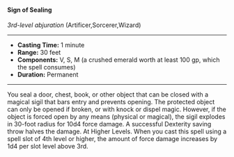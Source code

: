 #### Sign of Sealing
*3rd-level abjuration* (Artificer,Sorcerer,Wizard)
___
- **Casting Time:** 1 minute
- **Range:** 30 feet
- **Components:** V, S, M (a crushed emerald worth at least 100 gp, which the spell consumes)
- **Duration:** Permanent
---
You seal a door, chest, book, or other object that
can be closed with a magical sigil that bars entry
and prevents opening. The protected object can
only be opened if broken, or with knock or dispel
magic. However, if the object is forced open by any
means (physical or magical), the sigil explodes in
30-foot radius for 10d4 force damage. A successful
Dexterity saving throw halves the damage.
At Higher Levels.  When you cast this spell using a spell slot of 4th level or higher, the amount of
force damage increases by 1d4 per slot level above
3rd.
